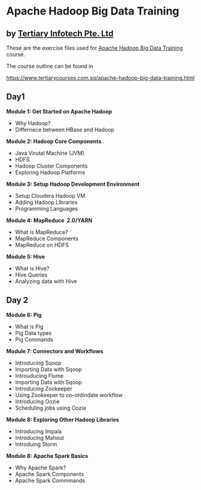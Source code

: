 # Apache Hadoop Big Data Training
## by [Tertiary Infotech Pte. Ltd](https://www.tertiarycourses.com.sg/)

These are the exercise files used for [Apache Hadoop Big Data Training](https://www.tertiarycourses.com.sg/apache-hadoop-big-data-training.html) course. 

The course outline can be found in 

https://www.tertiarycourses.com.sg/apache-hadoop-big-data-training.html

<h2><strong>Day1</strong></h2>
<p><strong>Module 1: Get Started on&nbsp;Apache Hadoop</strong></p>
<ul>
<li>Why Hadoop?</li>
<li>Differnece between HBase and Hadoop</li>
</ul>
<p><strong>Module 2: Hadoop Core Components</strong></p>
<ul>
<li>Java Virutal Machine (JVM)</li>
<li>HDFS</li>
<li>Hadoop Cluster Components</li>
<li>Exploring Hadoop Platforms</li>
</ul>
<p><strong>Module 3: Setup Hadoop Development Environment</strong></p>
<ul>
<li>Setup Cloudera Hadoop VM</li>
<li>Adding Hadoop LIbraries&nbsp;</li>
<li>Programming Languages</li>
</ul>
<p><strong>Module 4: MapReduce &nbsp;2.0/YARN</strong></p>
<ul>
<li>What is MapReduce?</li>
<li>MapReduce Components</li>
<li>MapReduce on HDFS</li>
</ul>
<p><strong>Module 5: Hive</strong></p>
<ul>
<li>What is Hive?</li>
<li>Hive Queries</li>
<li>Analyzing data with Hive</li>
</ul>
<h2><strong>Day 2</strong></h2>
<p><strong>Module 6: Pig</strong></p>
<ul>
<li>What is Pig</li>
<li>Pig Data types</li>
<li>Pig Commands</li>
</ul>
<p><strong>Module 7: Connectors and Workflows</strong></p>
<ul>
<li>Introducing Sqoop</li>
<li>Importing Data with Sqoop</li>
<li>Introuducing Flume</li>
<li>Importing Data with Sqoop</li>
<li>Introducing Zookeeper</li>
<li>Using Zookeeper to co-ordindate workflow</li>
<li>Introducing Oozie</li>
<li>Scheduling jobs using Oozie</li>
</ul>
<p><strong>Module 8: Exploring Other Hadoop Libraries</strong></p>
<ul>
<li>Introducing Impala</li>
<li>Introducing Mahout</li>
<li>Introduing Storm</li>
</ul>
<p><strong>Module 8: Apache Spark Basics</strong></p>
<ul>
<li>Why Apache Spark?</li>
<li>Apache Spark Components</li>
<li>Apache Spark Commmands</li>
</ul>



